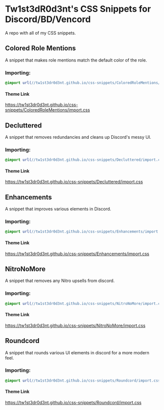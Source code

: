 # Tw1st3dR0d3nt's CSS Snippets for Discord/BD/Vencord
A repo with all of my CSS snippets.


## Colored Role Mentions
A snippet that makes role mentions match the default color of the role.

### Importing:
```css
@import url(//tw1st3dr0d3nt.github.io/css-snippets/ColoredRoleMentions/import.css);
```
#### Theme Link
https://tw1st3dr0d3nt.github.io/css-snippets/ColoredRoleMentions/import.css


## Decluttered
A snippet that removes redundancies and cleans up Discord's messy UI.

### Importing:
```css
@import url(//tw1st3dr0d3nt.github.io/css-snippets/Decluttered/import.css);
```
#### Theme Link
https://tw1st3dr0d3nt.github.io/css-snippets/Decluttered/import.css


## Enhancements
A snippet that improves various elements in Discord.

### Importing:
```css
@import url(//tw1st3dr0d3nt.github.io/css-snippets/Enhancements/import.css);
```
#### Theme Link
https://tw1st3dr0d3nt.github.io/css-snippets/Enhancements/import.css


## NitroNoMore
A snippet that removes any Nitro upsells from discord.

### Importing:
```css
@import url(//tw1st3dr0d3nt.github.io/css-snippets/NitroNoMore/import.css);
```
#### Theme Link
https://tw1st3dr0d3nt.github.io/css-snippets/NitroNoMore/import.css


## Roundcord
A snippet that rounds various UI elements in discord for a more modern feel.

### Importing:
```css
@import url(//tw1st3dr0d3nt.github.io/css-snippets/Roundcord/import.css);
```
#### Theme Link
https://tw1st3dr0d3nt.github.io/css-snippets/Roundcord/import.css
